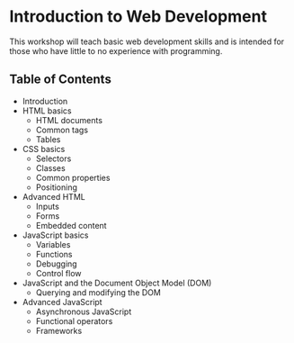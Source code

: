 # Introduction to Web Development

This workshop will teach basic web development skills and is intended for those who have little to no experience with programming.

## Table of Contents

* Introduction
* HTML basics
  * HTML documents
  * Common tags
  * Tables
* CSS basics
  * Selectors
  * Classes
  * Common properties
  * Positioning
* Advanced HTML
  * Inputs
  * Forms
  * Embedded content
* JavaScript basics
  * Variables
  * Functions
  * Debugging
  * Control flow
* JavaScript and the Document Object Model (DOM)
  * Querying and modifying the DOM
* Advanced JavaScript
  * Asynchronous JavaScript
  * Functional operators
  * Frameworks

